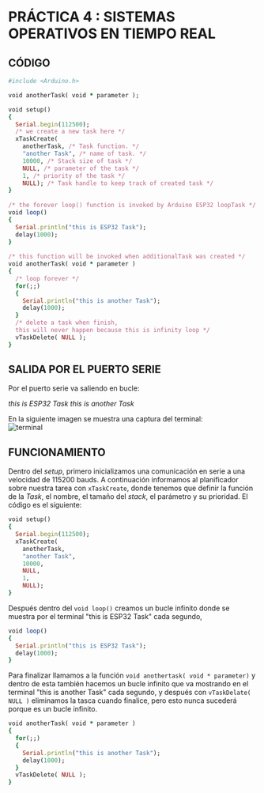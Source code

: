 # PRÁCTICA 4 : SISTEMAS OPERATIVOS EN TIEMPO REAL

## CÓDIGO

```ruby
#include <Arduino.h>

void anotherTask( void * parameter );

void setup()
{
  Serial.begin(112500);
  /* we create a new task here */
  xTaskCreate(
    anotherTask, /* Task function. */
    "another Task", /* name of task. */
    10000, /* Stack size of task */
    NULL, /* parameter of the task */
    1, /* priority of the task */
    NULL); /* Task handle to keep track of created task */
}
 
/* the forever loop() function is invoked by Arduino ESP32 loopTask */
void loop()
{
  Serial.println("this is ESP32 Task");
  delay(1000);
}
 
/* this function will be invoked when additionalTask was created */
void anotherTask( void * parameter )
{
  /* loop forever */
  for(;;)
  {
    Serial.println("this is another Task");
    delay(1000);
  }
  /* delete a task when finish,
  this will never happen because this is infinity loop */
  vTaskDelete( NULL );
}
```

## SALIDA POR EL PUERTO SERIE

Por el puerto serie va saliendo en bucle:

*this is ESP32 Task*
*this is another Task*

En la siguiente imagen se muestra una captura del terminal:
\
![terminal](https://i.ibb.co/2jbVB8g/terminal.png)

## FUNCIONAMIENTO

Dentro del *setup*, primero inicializamos una comunicación en serie a una velocidad de 115200 bauds. A continuación informamos al planificador sobre nuestra tarea con `xTaskCreate`, donde tenemos que definir la función de la *Task*, el nombre, el tamaño del *stack*, el parámetro y su prioridad. El código es el siguiente:

```ruby
void setup()
{
  Serial.begin(112500);
  xTaskCreate(
    anotherTask, 
    "another Task", 
    10000, 
    NULL, 
    1, 
    NULL); 
}
```

Después dentro del `void loop()` creamos un bucle infinito donde se muestra por el terminal "this is ESP32 Task" cada segundo,

```ruby
void loop()
{
  Serial.println("this is ESP32 Task");
  delay(1000);
}
```

Para finalizar llamamos a la función `void anothertask( void * parameter)` y dentro de esta también hacemos un bucle infinito que va mostrando en el terminal "this is another Task" cada segundo, y después con `vTaskDelate( NULL )` eliminamos la tasca cuando finalice, pero esto nunca sucederá porque es un bucle infinito.   

```ruby
void anotherTask( void * parameter )
{
  for(;;)
  {
    Serial.println("this is another Task");
    delay(1000);
  }
  vTaskDelete( NULL );
}
```